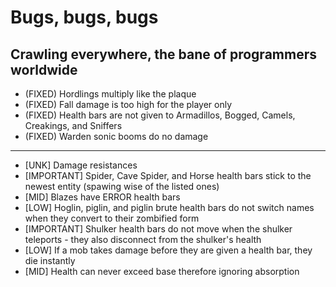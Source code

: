 # Bugs, bugs, bugs
## Crawling everywhere, the bane of programmers worldwide

- (FIXED) Hordlings multiply like the plaque
- (FIXED) Fall damage is too high for the player only
- (FIXED) Health bars are not given to Armadillos, Bogged, Camels, Creakings, and Sniffers
- (FIXED) Warden sonic booms do no damage

---
  
- [UNK] Damage resistances
- [IMPORTANT] Spider, Cave Spider, and Horse health bars stick to the newest entity (spawing wise of the listed ones)
- [MID] Blazes have ERROR health bars
- [LOW] Hoglin, piglin, and piglin brute health bars do not switch names when they convert to their zombified form
- [IMPORTANT] Shulker health bars do not move when the shulker teleports - they also disconnect from the shulker's health
- [LOW] If a mob takes damage before they are given a health bar, they die instantly
- [MID] Health can never exceed base therefore ignoring absorption
